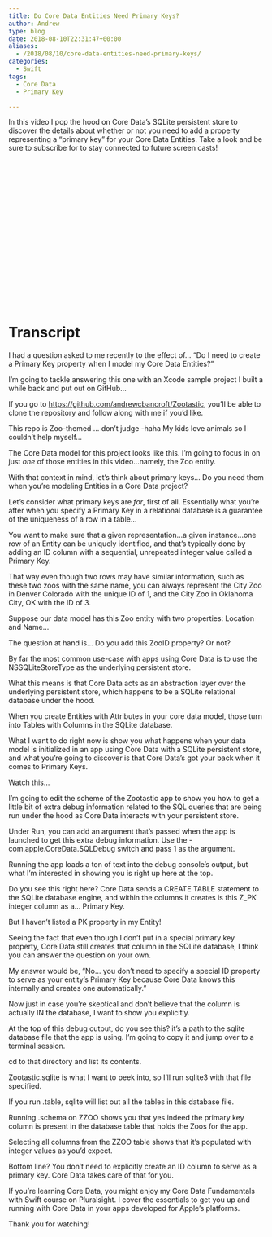 ```yaml
---
title: Do Core Data Entities Need Primary Keys?
author: Andrew
type: blog
date: 2018-08-10T22:31:47+00:00
aliases:
  - /2018/08/10/core-data-entities-need-primary-keys/
categories:
  - Swift
tags:
  - Core Data
  - Primary Key

---
```

In this video I pop the hood on Core Data&#8217;s SQLite persistent store to discover the details about whether or not you need to add a property representing a &#8220;primary key&#8221; for your Core Data Entities. Take a look and be sure to subscribe for to stay connected to future screen casts!

<div style="position:relative;height:0;padding-bottom:56.25%">
</div>

# Transcript

I had a question asked to me recently to the effect of… “Do I need to create a Primary Key property when I model my Core Data Entities?”

I’m going to tackle answering this one with an Xcode sample project I built a while back and put out on GitHub…

If you go to https://github.com/andrewcbancroft/Zootastic, you’ll be able to clone the repository and follow along with me if you’d like.

This repo is Zoo-themed … don’t judge -haha My kids love animals so I couldn’t help myself…

The Core Data model for this project looks like this. I’m going to focus in on just _one_ of those entities in this video…namely, the Zoo entity.

With that context in mind, let’s think about primary keys… Do you need them when you’re modeling Entities in a Core Data project?

Let’s consider what primary keys are _for_, first of all. Essentially what you’re after when you specify a Primary Key in a relational database is a guarantee of the uniqueness of a row in a table…

You want to make sure that a given representation…a given instance…one row of an Entity can be uniquely identified, and that’s typically done by adding an ID column with a sequential, unrepeated integer value called a Primary Key.

That way even though two rows may have similar information, such as these two zoos with the same name, you can always represent the City Zoo in Denver Colorado with the unique ID of 1, and the City Zoo in Oklahoma City, OK with the ID of 3.

Suppose our data model has this Zoo entity with two properties: Location and Name…

The question at hand is… Do you add this ZooID property? Or not?

By far the most common use-case with apps using Core Data is to use the NSSQLiteStoreType as the underlying persistent store.

What this means is that Core Data acts as an abstraction layer over the underlying persistent store, which happens to be a SQLite relational database under the hood.

When you create Entities with Attributes in your core data model, those turn into Tables with Columns in the SQLite database.

What I want to do right now is show you what happens when your data model is initialized in an app using Core Data with a SQLite persistent store, and what you’re going to discover is that Core Data’s got your back when it comes to Primary Keys.

Watch this…

I’m going to edit the scheme of the Zootastic app to show you how to get a little bit of extra debug information related to the SQL queries that are being run under the hood as Core Data interacts with your persistent store.

Under Run, you can add an argument that’s passed when the app is launched to get this extra debug information. Use the -com.apple.CoreData.SQLDebug switch and pass 1 as the argument.

Running the app loads a ton of text into the debug console’s output, but what I’m interested in showing you is right up here at the top.

Do you see this right here? Core Data sends a CREATE TABLE statement to the SQLite database engine, and within the columns it creates is this Z_PK integer column as a… Primary Key.

But I haven’t listed a PK property in my Entity!

Seeing the fact that even though I don’t put in a special primary key property, Core Data still creates that column in the SQLite database, I think you can answer the question on your own.

My answer would be, “No… you don’t need to specify a special ID property to serve as your entity’s Primary Key because Core Data knows this internally and creates one automatically.”

Now just in case you’re skeptical and don’t believe that the column is actually IN the database, I want to show you explicitly.

At the top of this debug output, do you see this? it’s a path to the sqlite database file that the app is using. I’m going to copy it and jump over to a terminal session.

cd to that directory and list its contents.

Zootastic.sqlite is what I want to peek into, so I’ll run sqlite3 with that file specified.

If you run .table, sqlite will list out all the tables in this database file.

Running .schema on ZZOO shows you that yes indeed the primary key column is present in the database table that holds the Zoos for the app.

Selecting all columns from the ZZOO table shows that it’s populated with integer values as you’d expect.

Bottom line? You don’t need to explicitly create an ID column to serve as a primary key. Core Data takes care of that for you.

If you’re learning Core Data, you might enjoy my Core Data Fundamentals with Swift course on Pluralsight. I cover the essentials to get you up and running with Core Data in your apps developed for Apple’s platforms.

Thank you for watching!